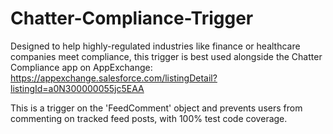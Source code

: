# Chatter-Compliance-Trigger
Designed to help highly-regulated industries like finance or healthcare companies meet compliance, this trigger is best used alongside the Chatter Compliance app on AppExchange: https://appexchange.salesforce.com/listingDetail?listingId=a0N300000055jc5EAA

This is a trigger on the 'FeedComment' object and prevents users from commenting on tracked feed posts, with 100% test code coverage.
